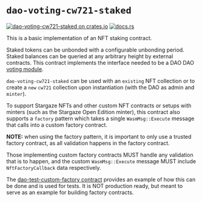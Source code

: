 # `dao-voting-cw721-staked`

[![dao-voting-cw721-staked on crates.io](https://img.shields.io/crates/v/dao-voting-cw721-staked.svg?logo=rust)](https://crates.io/crates/dao-voting-cw721-staked)
[![docs.rs](https://img.shields.io/docsrs/dao-voting-cw721-staked?logo=docsdotrs)](https://docs.rs/dao-voting-cw721-staked/latest/dao_voting_cw721_staked/)

This is a basic implementation of an NFT staking contract.

Staked tokens can be unbonded with a configurable unbonding period. Staked balances can be queried at any arbitrary height by external contracts. This contract implements the interface needed to be a DAO DAO [voting module](https://github.com/DA0-DA0/dao-contracts/wiki/DAO-DAO-Contracts-Design#the-voting-module).

`dao-voting-cw721-staked` can be used with an `existing` NFT collection or to create a `new` `cw721` collection upon instantiation (with the DAO as admin and `minter`).

To support Stargaze NFTs and other custom NFT contracts or setups with minters (such as the Stargaze Open Edition minter), this contract also supports a `factory` pattern which takes a single `WasmMsg::Execute` message that calls into a custom factory contract.

**NOTE:** when using the factory pattern, it is important to only use a trusted factory contract, as all validation happens in the factory contract.

Those implementing custom factory contracts MUST handle any validation that is to happen, and the custom `WasmMsg::Execute` message MUST include `NftFactoryCallback` data respectively.

The [dao-test-custom-factory contract](../test/dao-test-custom-factory) provides an example of how this can be done and is used for tests. It is NOT production ready, but meant to serve as an example for building factory contracts.
